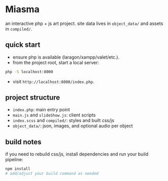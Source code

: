 # Miasma

an interactive php + js art project. site data lives in `object_data/` and assets in `compiled/`.

## quick start

- ensure php is available (laragon/xampp/valet/etc.).
- from the project root, start a local server:

```bash
php -S localhost:8000
```

- visit `http://localhost:8000/index.php`.

## project structure

- `index.php`: main entry point
- `main.js` and `slideShow.js`: client scripts
- `index.scss` and `compiled/`: styles and built css/js
- `object_data/`: json, images, and optional audio per object

## build notes

if you need to rebuild css/js, install dependencies and run your build pipeline:

```bash
npm install
# add/adjust your build command as needed
```


